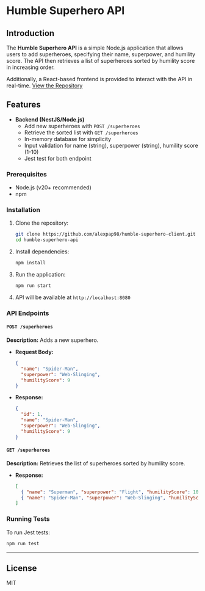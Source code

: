 # Humble Superhero API

## Introduction
The **Humble Superhero API** is a simple Node.js application that allows users to add superheroes, specifying their name, superpower, and humility score. The API then retrieves a list of superheroes sorted by humility score in increasing order.

Additionally, a React-based frontend is provided to interact with the API in real-time.
[View the Repository](https://github.com/alexpap98/humble-superhero-client)

## Features
- **Backend (NestJS/Node.js)**
  - Add new superheroes with `POST /superheroes`
  - Retrieve the sorted list with `GET /superheroes`
  - In-memory database for simplicity
  - Input validation for name (string), superpower (string), humility score (1-10)
  - Jest test for both endpoint

### Prerequisites
- Node.js (v20+ recommended)
- npm

### Installation
1. Clone the repository:
   ```sh
   git clone https://github.com/alexpap98/humble-superhero-client.git
   cd humble-superhero-api
   ```
2. Install dependencies:
   ```sh
   npm install
   ```
3. Run the application:
   ```sh
   npm run start
   ```
4. API will be available at `http://localhost:8080`

### API Endpoints

#### `POST /superheroes`
**Description:** Adds a new superhero.
- **Request Body:**
  ```json
  {
    "name": "Spider-Man",
    "superpower": "Web-Slinging",
    "humilityScore": 9
  }
  ```
- **Response:**
  ```json
  {
    "id": 1,
    "name": "Spider-Man",
    "superpower": "Web-Slinging",
    "humilityScore": 9
  }
  ```

#### `GET /superheroes`
**Description:** Retrieves the list of superheroes sorted by humility score.
- **Response:**
  ```json
  [
    { "name": "Superman", "superpower": "Flight", "humilityScore": 10 },
    { "name": "Spider-Man", "superpower": "Web-Slinging", "humilityScore": 9 }
  ]
  ```

### Running Tests
To run Jest tests:
```sh
npm run test
```

---


## License
MIT

